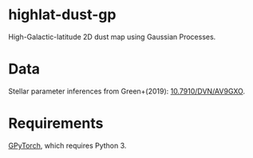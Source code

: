 # highlat-dust-gp
High-Galactic-latitude 2D dust map using Gaussian Processes.

Data
====

Stellar parameter inferences from Green+(2019): [10.7910/DVN/AV9GXO](https://doi.org/10.7910/DVN/AV9GXO).

Requirements
============

[GPyTorch](https://gpytorch.ai/), which requires Python 3.

